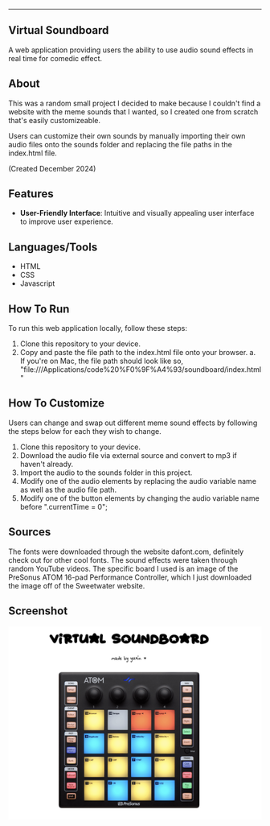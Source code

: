------------------------------------------------------------------------
Virtual Soundboard
------------------------------------------------------------------------
A web application providing users the ability to use audio sound effects in 
real time for comedic effect.

## About 
This was a random small project I decided to make because I couldn't find a 
website with the meme sounds that I wanted, so I created one from scratch that's
easily customizeable.

Users can customize their own sounds by manually importing their own audio 
files onto the sounds folder and replacing the file paths in the index.html
file. 

(Created December 2024)


## Features
- **User-Friendly Interface**: Intuitive and visually appealing user interface
to improve user experience.


## Languages/Tools
- HTML
- CSS
- Javascript


## How To Run
To run this web application locally, follow these steps:

1. Clone this repository to your device.
2. Copy and paste the file path to the index.html file onto your browser.
    a. If you're on Mac, the file path should look like so, 
    "file:///Applications/code%20%F0%9F%A4%93/soundboard/index.html"


## How To Customize
Users can change and swap out different meme sound effects by following the
steps below for each they wish to change.

1. Clone this repository to your device.
2. Download the audio file via external source and convert to mp3 if haven't
already.
3. Import the audio to the sounds folder in this project. 
4. Modify one of the audio elements by replacing the audio variable name as 
well as the audio file path. 
5. Modify one of the button elements by changing the audio variable name before
".currentTime = 0";


## Sources
The fonts were downloaded through the website dafont.com, definitely 
check out for other cool fonts. The sound effects were taken through random 
YouTube videos. The specific board I used is an image of the PreSonus ATOM 
16-pad Performance Controller, which I just downloaded the image off of the 
Sweetwater website.


## Screenshot
![image alt](https://github.com/yzeng1121/virtual_soundboard/blob/98c043cdfb9a648bfa97f29db5b1fbfb4608fd69/screenshots/web_app.png)
